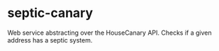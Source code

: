 # septic-canary
Web service abstracting over the HouseCanary API. Checks if a given address has a septic system.
